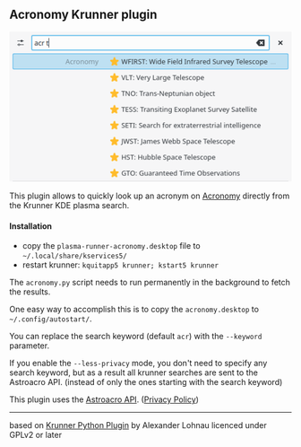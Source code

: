 ## Acronomy Krunner plugin

![screenshot](screenshot.png)

This plugin allows to quickly look up an acronym on [Acronomy](https://acronomy.lw1.at/) directly from the Krunner KDE plasma search.

#### Installation

- copy the `plasma-runner-acronomy.desktop` file to `~/.local/share/kservices5/`
- restart krunner: `kquitapp5 krunner; kstart5 krunner`

The `acronomy.py` script needs to run permanently in the background to fetch the results.

One easy way to accomplish this is to copy the `acronomy.desktop` to `~/.config/autostart/`.

You can replace the search keyword (default `acr`) with the `--keyword` parameter.

If you enable the `--less-privacy` mode, you don't need to specify any search keyword, but as a result all krunner searches are sent to the Astroacro API. (instead of only the ones starting with the search keyword)


This plugin uses the [Astroacro API](https://acronomy.lw1.at/api/). ([Privacy Policy](http://lw1.at/i))


--------------------

based on [Krunner Python Plugin](https://store.kde.org/p/1333634/) by Alexander Lohnau licenced under  GPLv2 or later 
